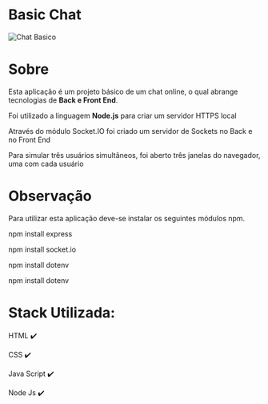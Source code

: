 # Basic Chat

![Chat Basico](https://user-images.githubusercontent.com/95001642/154754222-dc409469-8d21-4d5c-9d6f-b28b29e84e87.gif)

<h1>Sobre</h1>
Esta aplicação é um projeto básico de um chat online, o qual abrange tecnologias de <b>Back e Front End</b>. 
<p>Foi utilizado a linguagem <b>Node.js</b> para criar um servidor HTTPS local</p> 
<p>Através do módulo Socket.IO foi criado um servidor de Sockets no Back e no Front End</p>
<p>Para simular três usuários simultâneos, foi aberto três janelas do navegador, uma com cada usuário</p>

<h1>Observação</h1>
<p>Para utilizar esta aplicação deve-se instalar os seguintes módulos npm.</p> 
<p>npm install express</p> 
<p>npm install socket.io</p> 
<p>npm install dotenv</p> 
<p>npm install dotenv</p> 

<h1>Stack Utilizada:</h1>
<p>HTML ✔️</p> 
<p>CSS ✔️</p> 
<p>Java Script ✔️</p> 
<p>Node Js ✔️</p> 
